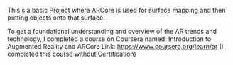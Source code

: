 This s a basic Project where ARCore is used for surface mapping and then putting objects onto that surface. 


To get a foundational understanding and overview of the AR trends and technology, I completed a course on Coursera named:
Introduction to Augmented Reality and ARCore
Link: https://www.coursera.org/learn/ar
(I completed this course without Certification)

